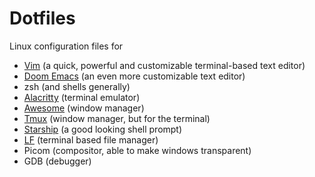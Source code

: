 # Dotfiles

Linux configuration files for
- [Vim](https://github.com/vim/vim) (a quick, powerful and customizable terminal-based text editor)
- [Doom Emacs](https://github.com/hlissner/doom-emacs) (an even more customizable text editor)
- zsh (and shells generally)
- [Alacritty](https://github.com/alacritty/alacritty) (terminal emulator)
- [Awesome](https://awesomewm.org/) (window manager)
- [Tmux](https://github.com/tmux/tmux/wiki) (window manager, but for the terminal)
- [Starship](https://starship.rs/) (a good looking shell prompt)
- [LF](https://github.com/gokcehan/lf) (terminal based file manager)
- Picom (compositor, able to make windows transparent)
- GDB (debugger)

